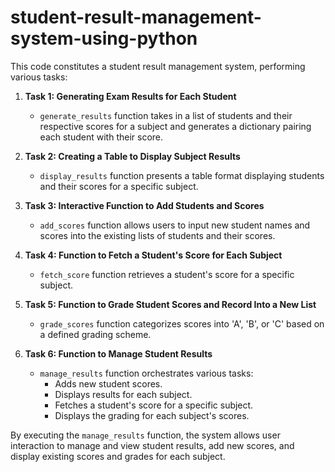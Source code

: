 # student-result-management-system-using-python

This code constitutes a student result management system, performing various tasks:

1. **Task 1: Generating Exam Results for Each Student**
   - `generate_results` function takes in a list of students and their respective scores for a subject and generates a dictionary pairing each student with their score.

2. **Task 2: Creating a Table to Display Subject Results**
   - `display_results` function presents a table format displaying students and their scores for a specific subject.

3. **Task 3: Interactive Function to Add Students and Scores**
   - `add_scores` function allows users to input new student names and scores into the existing lists of students and their scores.

4. **Task 4: Function to Fetch a Student's Score for Each Subject**
   - `fetch_score` function retrieves a student's score for a specific subject.

5. **Task 5: Function to Grade Student Scores and Record Into a New List**
   - `grade_scores` function categorizes scores into 'A', 'B', or 'C' based on a defined grading scheme.

6. **Task 6: Function to Manage Student Results**
   - `manage_results` function orchestrates various tasks:
     - Adds new student scores.
     - Displays results for each subject.
     - Fetches a student's score for a specific subject.
     - Displays the grading for each subject's scores.

By executing the `manage_results` function, the system allows user interaction to manage and view student results, add new scores, and display existing scores and grades for each subject.
